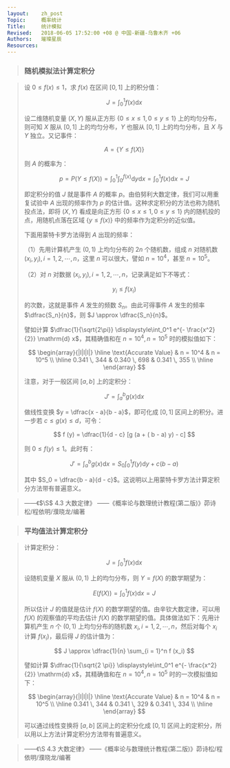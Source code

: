 ```yaml
---
layout:    zh_post
Topic:     概率统计
Title:     统计模拟
Revised:   2018-06-05 17:52:00 +08 @ 中国-新疆-乌鲁木齐 +06
Authors:   璀璨星辰
Resources:
---
```


> ### 随机模拟法计算定积分

> 设 $0 \le f (x) \le 1$，求 $f (x)$ 在区间 $[0, 1]$ 上的积分值：
> 
> $$
> J = \int_0^1 f (x) \mathrm{d} x
> $$
> 
> 设二维随机变量 $(X, Y)$ 服从正方形 $\lbrace 0 \le x \le 1, 0 \le y \le 1 \rbrace$ 上的均匀分布，则可知 $X$ 服从 $[0, 1]$ 上的均匀分布，$Y$ 也服从 $[0, 1]$ 上的均匀分布，且 $X$ 与 $Y$ 独立。又记事件：
>
> $$
> A = \lbrace Y \le f (X) \rbrace
> $$
> 
> 则 $A$ 的概率为：
> 
> $$
> p = P (Y \le f (X)) = \int_0^1 \int_0^{f (x)} \mathrm{d} y \mathrm{d} x = \int_0^1 f (x) \mathrm{d} x = J
> $$
> 
> 即定积分的值 $J$ 就是事件 $A$ 的概率 $p$。由伯努利大数定律，我们可以用重复试验中 $A$ 出现的频率作为 $p$ 的估计值。这种求定积分的方法也称为随机投点法，即将 $(X, Y)$ 看成是向正方形 $\lbrace 0 \le x \le 1, 0 \le y \le 1 \rbrace$ 内的随机投的点，用随机点落在区域 $\lbrace y \le f (x) \rbrace$ 中的频率作为定积分的近似值。
>
> 下面用蒙特卡罗方法得到 $A$ 出现的频率：
>
> （1）先用计算机产生 $(0, 1)$ 上均匀分布的 $2 n$ 个随机数，组成 $n$ 对随机数 $(x_i, y_i), i = 1, 2, \cdots, n$，这里 $n$ 可以很大，譬如 $n = 10^4$，甚至 $n = 10^5$。
>
> （2）对 $n$ 对数据 $(x_i, y_i), i = 1, 2, \cdots, n$，记录满足如下不等式：
> 
> $$
> y_i \le f (x_i)
> $$
> 
> 的次数，这就是事件 $A$ 发生的频数 $S_n$。由此可得事件 $A$ 发生的频率 $\dfrac{S_n}{n}$，则 $J \approx \dfrac{S_n}{n}$。
>
> 譬如计算 $\dfrac{1}{\sqrt{2\pi}} \displaystyle\int_0^1 e^{- \frac{x^2}{2}} \mathrm{d} x$，其精确值和在 $n = 10^4, n = 10^5$ 时的模拟值如下：
> 
> $$
> \begin{array}{|l|l|l|}
> \hline
> \text{Accurate Value} & n = 10^4     & n = 10^5 \\
> \hline
> 0.341 \, 344          & 0.340 \, 698 & 0.341 \, 355 \\
> \hline
> \end{array}
> $$
> 
> 注意，对于一般区间 $[a, b]$ 上的定积分：
> 
> $$
> J' = \int_a^b g (x) \mathrm{d} x
> $$
> 
> 做线性变换 $y = \dfrac{x - a}{b - a}$，即可化成 $[0, 1]$ 区间上的积分。进一步若 $c \le g (x) \le d$，可令：
> 
> $$
> f (y) = \dfrac{1}{d - c} [g (a + ( b - a) y) - c]
> $$
> 
> 则 $0 \le f (y) \le 1$。此时有：
> 
> $$
> J' = \int_a^b g (x) \mathrm{d} x = S_0 \int_0^1 f (y) \mathrm{d} y + c (b - a)
> $$
> 
> 其中 $S_0 = \dfrac{b - a}{d - c}$。这说明以上用蒙特卡罗方法计算定积分方法带有普遍意义。

> ——《$\S$ 4.3 大数定律》
> ——《概率论与数理统计教程(第二版)》茆诗松/程依明/濮晓龙/编著

> ### 平均值法计算定积分

> 计算定积分：
> 
> $$
> J = \int_0^1 f (x) \mathrm{d} x
> $$
> 
> 设随机变量 $X$ 服从 $(0, 1)$ 上的均匀分布，则 $Y = f (X)$ 的数学期望为：
> 
> $$
> E (f (X)) = \int_0^1 f (x) \mathrm{d} x = J
> $$
> 
> 所以估计 $J$ 的值就是估计 $f (X)$ 的数学期望的值。由辛钦大数定律，可以用 $f (X)$ 的观察值的平均去估计 $f (X)$ 的数学期望的值。具体做法如下：先用计算机产生 $n$ 个 $(0, 1)$ 上均匀分布的随机数 $x_i, i = 1, 2, \cdots, n$，然后对每个 $x_i$ 计算 $f (x_i)$，最后得 $J$ 的估计值为：
> 
> $$
> J \approx \dfrac{1}{n} \sum_{i = 1}^n f (x_i)
> $$
> 
> 譬如计算 $\dfrac{1}{\sqrt{2 \pi}} \displaystyle\int_0^1 e^{- \frac{x^2}{2}} \mathrm{d} x$，其精确值和在 $n = 10^4, n = 10^5$ 时的一次模拟值如下：
> 
> $$
> \begin{array}{|l|l|l|}
> \hline
> \text{Accurate Value} & n = 10^4     & n = 10^5 \\
> \hline
> 0.341 \, 344          & 0.341 \, 329 & 0.341 \, 334 \\
> \hline
> \end{array}
> $$
> 
> 可以通过线性变换将 $[a, b]$ 区间上的定积分化成 $[0, 1]$ 区间上的定积分，所以用以上方法计算定积分方法带有普遍意义。

> ——《\S 4.3 大数定律》
> ——《概率论与数理统计教程(第二版)》茆诗松/程依明/濮晓龙/编著
